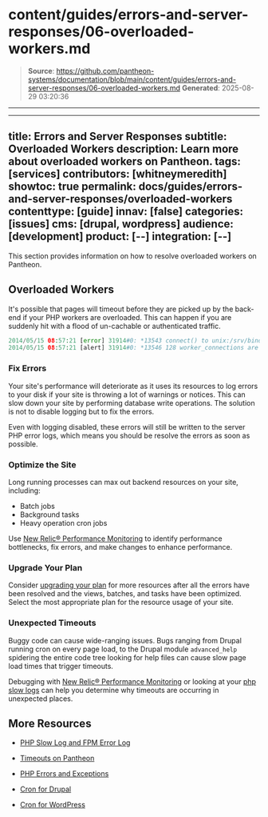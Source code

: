 # content/guides/errors-and-server-responses/06-overloaded-workers.md

> **Source**: https://github.com/pantheon-systems/documentation/blob/main/content/guides/errors-and-server-responses/06-overloaded-workers.md
> **Generated**: 2025-08-29 03:20:36

---

---
title: Errors and Server Responses
subtitle: Overloaded Workers
description: Learn more about overloaded workers on Pantheon.
tags: [services]
contributors: [whitneymeredith]
showtoc: true
permalink: docs/guides/errors-and-server-responses/overloaded-workers
contenttype: [guide]
innav: [false]
categories: [issues]
cms: [drupal, wordpress]
audience: [development]
product: [--]
integration: [--]
---

This section provides information on how to resolve overloaded workers on Pantheon.

## Overloaded Workers

It's possible that pages will timeout before they are picked up by the back-end if your PHP workers are overloaded. This can happen if you are suddenly hit with a flood of un-cachable or authenticated traffic.

```php
2014/05/15 08:57:21 [error] 31914#0: *13543 connect() to unix:/srv/bindings/0181b7c2caqe34534qw34533453e69cd027b13556df00/run/php-fpm.sock failed (11: Resource temporarily unavailable) while connecting to upstream, client: 127.0.0.1, server: , request: "GET /index.php?q=user HTTP/1.0", upstream: "fastcgi://unix:/srv/bindings/0181b7c2caqe34534qw34533453e69cd027b13556df00/run/php-fpm.sock:", host: "dev-example.gotpantheon.com"
2014/05/15 08:57:21 [alert] 31914#0: *13546 128 worker_connections are not enough while connecting to upstream, client: unix:ded-fo, server: , request: "GET /index.php?q=user HTTP/1.0", upstream: "http://127.0.0.1:452/index.php?q=user", host: "dev-example.gotpantheon.com"
```

### Fix Errors

Your site's performance will deteriorate as it uses its resources to log errors to your disk if your site is throwing a lot of warnings or notices. This can slow down your site by performing database write operations. The solution is not to disable logging but to fix the errors.

Even with logging disabled, these errors will still be written to the server PHP error logs, which means you should be resolve the errors as soon as possible.

### Optimize the Site

Long running processes can max out backend resources on your site, including:

- Batch jobs
- Background tasks
- Heavy operation cron jobs

Use [New Relic&reg; Performance Monitoring](/guides/new-relic) to identify performance bottlenecks, fix errors, and make changes to enhance performance.

### Upgrade Your Plan

Consider [upgrading your plan](https://pantheon.io/plans/pricing) for more resources after all the errors have been resolved and the views, batches, and tasks have been optimized. Select the most appropriate plan for the resource usage of your site.

### Unexpected Timeouts

Buggy code can cause wide-ranging issues. Bugs ranging from Drupal running cron on every page load, to the Drupal module `advanced_help` spidering the entire code tree looking for help files can cause slow page load times that trigger timeouts.

Debugging with [New Relic&reg; Performance Monitoring](/guides/new-relic) or looking at your [php slow logs](/guides/php/php-slow-log) can help you determine why timeouts are occurring in unexpected places.

## More Resources

- [PHP Slow Log and FPM Error Log](/guides/php/php-slow-log)

- [Timeouts on Pantheon](/timeouts)

- [PHP Errors and Exceptions](/guides/php/php-errors)

- [Cron for Drupal](/drupal-cron)

- [Cron for WordPress](/guides/wordpress-developer/wordpress-cron)
